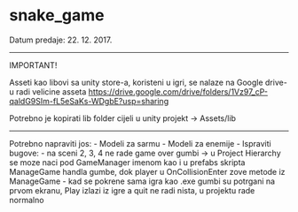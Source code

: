 # snake_game

Datum predaje: 22. 12. 2017.

---

IMPORTANT!

Asseti kao libovi sa unity store-a, koristeni u igri, se nalaze na Google drive-u radi velicine asseta
https://drive.google.com/drive/folders/1Vz97_cP-qaldG9SIm-fL5eSaKs-WDgbE?usp=sharing

Potrebno je kopirati lib folder cijeli u unity projekt -> Assets/lib

---

Potrebno napraviti jos:
	- Modeli za sarmu
	- Modeli za enemije
	- Ispraviti bugove:
		- na sceni 2, 3, 4 ne rade game over gumbi -> u Project Hierarchy se moze naci pod GameManager imenom kao i u prefabs
			skripta ManageGame handla gumbe, dok player u OnCollisionEnter zove metode iz ManageGame
		- kad se pokrene sama igra kao .exe gumbi su potrgani na prvom ekranu, Play izlazi iz igre a quit ne radi nista, u projektu rade normalno
